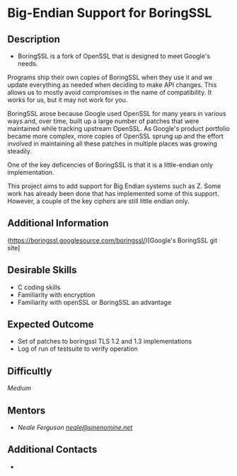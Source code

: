 # Big-Endian Support for BoringSSL

## Description
* BoringSSL is a fork of OpenSSL that is designed to meet Google's needs.

Programs ship their own copies of BoringSSL when they use it and we update everything as needed when deciding to make API changes. This allows us to mostly avoid compromises in the name of compatibility. It works for us, but it may not work for you.

BoringSSL arose because Google used OpenSSL for many years in various ways and, over time, built up a large number of patches that were maintained while tracking upstream OpenSSL. As Google's product portfolio became more complex, more copies of OpenSSL sprung up and the effort involved in maintaining all these patches in multiple places was growing steadily.

One of the key deficencies of BoringSSL is that it is a little-endian only implementation. 

This project aims to add support for Big Endian systems such as Z. Some work has already been done that has implemented some of this support. However, a couple of the key ciphers are still little endian only. 

## Additional Information
(https://boringssl.googlesource.com/boringssl/)[Google's BoringSSL git site]

## Desirable Skills
* C coding skills
* Familiarity with encryption
* Familiarity with openSSL or BoringSSL an advantage

## Expected Outcome
* Set of patches to boringssl TLS 1.2 and 1.3 implementations
* Log of run of testsuite to verify operation

## Difficultly
*Medium*

## Mentors
  * *Neale Ferguson <neale@sinenomine.net>*

## Additional Contacts
*

